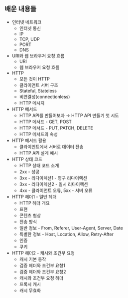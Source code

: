 ## 배운 내용들
- 인터넷 네트워크
    - 인터넷 통신
    - IP
    - TCP, UDP
    - PORT
    - DNS
- URI와 웹 브라우저 요청 흐름
    - URI
    - 웹 브라우저 요청 흐름
- HTTP
    - 모든 것이 HTTP
    - 클라이언트 서버 구조
    - Stateful, Stateless
    - 비연결성(connectionless)
    - HTTP 메시지
- HTTP 메서드
    - HTTP API를 만들어보자 → HTTP API 만들기 첫 시도
    - HTTP 메서드 - GET, POST
    - HTTP 메서드 - PUT, PATCH, DELETE
    - HTTP 메서드의 속성
- HTTP 메서드 활용
    - 클라이언트에서 서버로 데이터 전송
    - HTTP API 설계 예시
- HTTP 상태 코드
    - HTTP 상태 코드 소개
    - 2xx - 성공
    - 3xx - 리다이렉션1 - 영구 리다이렉션
    - 3xx - 리다이렉션2 - 일시 리다이렉션
    - 4xx - 클라이언트 오류, 5xx - 서버 오류
- HTTP 헤더1 - 일반 헤더
    - HTTP 헤더 개요
    - 표현
    - 콘텐츠 협상
    - 전송 방식
    - 일반 정보 - From, Referer, User-Agent, Server, Date
    - 특별한 정보 - Host, Location, Allow, Retry-After
    - 인증
    - 쿠키
- HTTP 헤더2 - 캐시와 조건부 요청
    - 캐시 기본 동작
    - 검증 헤더와 조건부 요청1
    - 검증 헤더와 조건부 요청2
    - 캐시와 조건부 요청 헤더
    - 프록시 캐시
    - 캐시 무효화